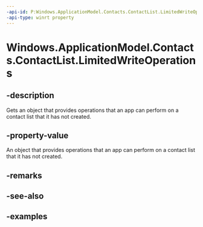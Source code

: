 ```yaml
---
-api-id: P:Windows.ApplicationModel.Contacts.ContactList.LimitedWriteOperations
-api-type: winrt property
---
```


<!-- Property syntax.
public ContactListLimitedWriteOperations LimitedWriteOperations { get; }
-->

# Windows.ApplicationModel.Contacts.ContactList.LimitedWriteOperations

## -description
Gets an object that provides operations that an app can perform on a contact list that it has not created.

## -property-value
An object that provides operations that an app can perform on a contact list that it has not created.

## -remarks

## -see-also

## -examples
